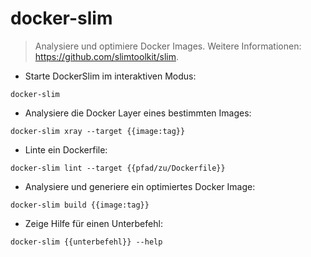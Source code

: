 # docker-slim

> Analysiere und optimiere Docker Images.
> Weitere Informationen: <https://github.com/slimtoolkit/slim>.

- Starte DockerSlim im interaktiven Modus:

`docker-slim`

- Analysiere die Docker Layer eines bestimmten Images:

`docker-slim xray --target {{image:tag}}`

- Linte ein Dockerfile:

`docker-slim lint --target {{pfad/zu/Dockerfile}}`

- Analysiere und generiere ein optimiertes Docker Image:

`docker-slim build {{image:tag}}`

- Zeige Hilfe für einen Unterbefehl:

`docker-slim {{unterbefehl}} --help`
